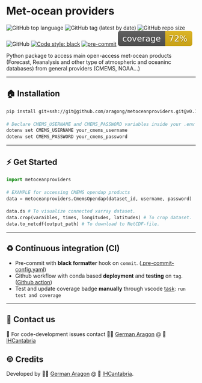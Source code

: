 # Met-ocean providers
![GitHub top language](https://img.shields.io/github/languages/top/aragong/metoceanproviders?style=plastic)
![GitHub tag (latest by date)](https://img.shields.io/github/v/tag/aragong/metoceanproviders?label=latest%20tag&style=plastic)
![GitHub repo size](https://img.shields.io/github/repo-size/aragong/metoceanproviders?style=plastic)
![GitHub](https://img.shields.io/github/license/aragong/metoceanproviders?style=plastic)
[![Code style: black](https://img.shields.io/badge/code%20style-black-000000.svg)](https://github.com/psf/black)
[![pre-commit](https://img.shields.io/badge/pre--commit-enabled-brightgreen?logo=pre-commit&logoColor=white)](https://github.com/aragong/metoceanproviders)
![Coverage](coverage.svg)

Python package to access main open-access met-ocean products (Forecast, Reanalysis and other type of atmospheric and oceaninc databases) from general providers (CMEMS, NOAA...)

---
## :house: Installation
```bash
pip install git+ssh://git@github.com/aragong/metoceanproviders.git@v0.1.0

# Declare CMEMS_USERNAME and CMEMS_PASSWORD variables inside your .env file
dotenv set CMEMS_USERNAME your_cmems_username
dotenv set CMEMS_PASSWORD your_cmems_password
```

---
## :zap: Get Started

```python
import metoceanproviders

# EXAMPLE for accessing CMEMS opendap products
data = metoceanproviders.CmemsOpendap(dataset_id, username, password)

data.ds # To visualize connected xarray dataset.
data.crop(varaibles, times, longitudes, latitudes) # To crop dataset.
data.to_netcdf(output_path) # To download to NetCDF-file.
```

---
## :recycle: Continuous integration (CI)

* Pre-commit with **black formatter** hook on `commit`. ([.pre-commit-config.yaml](https://github.com/aragong/metoceanproviders/blob/main/.pre-commit-config.yaml))
* Github workflow with conda based **deployment** and **testing** on `tag`. ([Github action](https://github.com/aragong/metoceanproviders/blob/main/.github/workflows/main.yml))
* Test and update coverage badge **manually** through vscode [task](https://github.com/aragong/metoceanproviders/blob/main/.vscode/tasks.json): `run test and coverage`
---
## :incoming_envelope: Contact us
:snake: For code-development issues contact :man_technologist: [German Aragon](https://ihcantabria.com/en/directorio-personal/investigador/german-aragon/) @ :office: [IHCantabria](https://github.com/IHCantabria)

## :copyright: Credits
Developed by :man_technologist: [German Aragon](https://ihcantabria.com/en/directorio-personal/investigador/german-aragon/) @ :office: [IHCantabria](https://github.com/IHCantabria).
